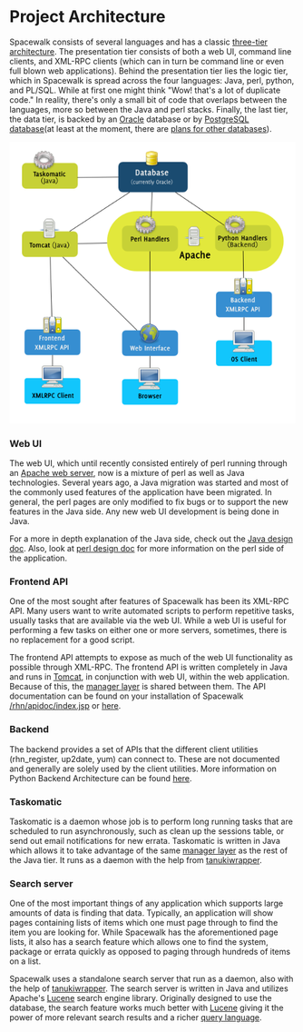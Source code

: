 # Project Architecture



Spacewalk consists of several languages and has a classic [three-tier architecture](http://en.wikipedia.org/wiki/Multitier_architecture). The presentation tier consists of both a web UI, command line clients, and XML-RPC clients (which can in turn be command line or even full blown web applications). Behind the presentation tier lies the logic tier, which in Spacewalk is spread across the four languages: Java, perl, python, and PL/SQL. While at first one might think "Wow! that's a lot of duplicate code." In reality, there's only a small bit of code that overlaps between the languages, more so between the Java and perl stacks. Finally, the last tier, the data tier, is backed by an [Oracle](http://www.oracle.com/index.html) database or by [PostgreSQL database](https://fedorahosted.org/spacewalk/wiki/PostgreSQL)(at least at the moment, there are [plans for other databases](TheRoadmap)).

![Alt](images/arch.png?raw=True)
### Web UI

The web UI, which until recently consisted entirely of perl running through an [Apache web server](http://httpd.apache.org/), now is a mixture of perl as well as Java technologies. Several years ago, a Java migration was started and most of the commonly used features of the application have been migrated. In general, the perl pages are only modified to fix bugs or to support the new features in the Java side. Any new web UI development is being done in Java.


For a more in depth explanation of the Java side, check out the [Java design doc](JavaDesign). Also, look at [perl design doc](PerlStack) for more information on the perl side of the application.
### Frontend API

One of the most sought after features of Spacewalk has been its XML-RPC API. Many users want to write automated scripts to perform repetitive tasks, usually tasks that are available via the web UI. While a web UI is useful for performing a few tasks on either one or more servers, sometimes, there is no replacement for a good script.


The frontend API attempts to expose as much of the web UI functionality as possible through XML-RPC. The frontend API is written completely in Java and runs in [Tomcat](http://tomcat.apache.org/), in conjunction with web UI, within the web application. Because of this, the [manager layer](JavaDesign) is shared between them. The API documentation can be found on your installation of Spacewalk [/rhn/apidoc/index.jsp](http://localhost/rhn/apidoc/index.jsp) or [here](https://fedorahosted.org/spacewalk/wiki/ApiDocs).
### Backend
 

The backend provides a set of APIs that the different client utilities (rhn_register, up2date, yum) can connect to. These are not documented and generally are solely used by the client utilities. More information on Python Backend Architecture can be found [here](PythonDocumentation).
### Taskomatic

Taskomatic is a daemon whose job is to perform long running tasks that are scheduled to run asynchronously, such as clean up the sessions table, or send out email notifications for new errata. Taskomatic is written in Java which allows it to take advantage of the same [manager layer](JavaDesign) as the rest of the Java tier. It runs as a daemon with the help from [tanukiwrapper](http://wrapper.tanukisoftware.org/doc/english/download.jsp).

### Search server

One of the most important things of any application which supports large amounts of data is finding that data. Typically, an application will show pages containing lists of items which one must page through to find the item you are looking for. While Spacewalk has the aforementioned page lists, it also has a search feature which allows one to find the system, package or errata quickly as opposed to paging through hundreds of items on a list.


Spacewalk uses a standalone search server that run as a daemon, also with the help of [tanukiwrapper](http://wrapper.tanukisoftware.org/doc/english/download.jsp). The search server is written in Java and utilizes Apache's [Lucene](http://lucene.apache.org/) search engine library. Originally designed to use the database, the search feature works much better with [Lucene](http://lucene.apache.org/) giving it the power of more relevant search results and a richer [query language](http://lucene.apache.org/core/4_1_0/queryparser/org/apache/lucene/queryparser/classic/package-summary.html#Overview).